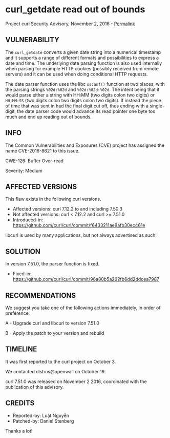 curl_getdate read out of bounds
===============================

Project curl Security Advisory, November 2, 2016 -
[Permalink](https://curl.se/docs/CVE-2016-8621.html)

VULNERABILITY
-------------

The `curl_getdate` converts a given date string into a numerical timestamp and
it supports a range of different formats and possibilities to express a date
and time. The underlying date parsing function is also used internally when
parsing for example HTTP cookies (possibly received from remote servers) and
it can be used when doing conditional HTTP requests.

The date parser function uses the libc `sscanf()` function at two places, with
the parsing strings `%02d:%02d` and `%02d:%02d:%02d`. The intent being that it
would parse either a string with HH:MM (two digits colon two digits) or
`HH:MM:SS` (two digits colon two digits colon two digits). If instead the
piece of time that was sent in had the final digit cut off, thus ending with a
single-digit, the date parser code would advance its read pointer one byte too
much and end up reading out of bounds.

INFO
----

The Common Vulnerabilities and Exposures (CVE) project has assigned the name
CVE-2016-8621 to this issue.

CWE-126: Buffer Over-read

Severity: Medium

AFFECTED VERSIONS
-----------------

This flaw exists in the following curl versions.

- Affected versions: curl 7.12.2 to and including 7.50.3
- Not affected versions: curl < 7.12.2 and curl >= 7.51.0
- Introduced-in: https://github.com/curl/curl/commit/f6433211ae9afb30ec461e

libcurl is used by many applications, but not always advertised as such!

SOLUTION
------------

In version 7.51.0, the parser function is fixed.

- Fixed-in: https://github.com/curl/curl/commit/96a80b5a262fb6dd2ddcea7987

RECOMMENDATIONS
---------------

We suggest you take one of the following actions immediately, in order of
preference:

 A - Upgrade curl and libcurl to version 7.51.0

 B - Apply the patch to your version and rebuild

TIMELINE
---------

It was first reported to the curl project on October 3.

We contacted distros@openwall on October 19.

curl 7.51.0 was released on November 2 2016, coordinated with the publication
of this advisory.

CREDITS
-------

- Reported-by: Luật Nguyễn
- Patched-by: Daniel Stenberg

Thanks a lot!

